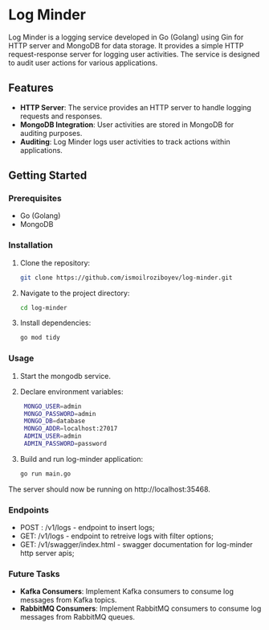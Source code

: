 # Log Minder

Log Minder is a logging service developed in Go (Golang) using Gin for HTTP server and MongoDB for data storage. It provides a simple HTTP request-response server for logging user activities. The service is designed to audit user actions for various applications.

## Features

- **HTTP Server**: The service provides an HTTP server to handle logging requests and responses.
- **MongoDB Integration**: User activities are stored in MongoDB for auditing purposes.
- **Auditing**: Log Minder logs user activities to track actions within applications.

## Getting Started

### Prerequisites

- Go (Golang)
- MongoDB

### Installation

1. Clone the repository:

   ```bash
   git clone https://github.com/ismoilroziboyev/log-minder.git

2. Navigate to the project directory:
   ```bash
   cd log-minder

3. Install dependencies:
   ```bash
   go mod tidy

### Usage

1. Start the mongodb service.

2. Declare environment variables:
   ```bash
    MONGO_USER=admin
    MONGO_PASSWORD=admin
    MONGO_DB=database
    MONGO_ADDR=localhost:27017
    ADMIN_USER=admin
    ADMIN_PASSWORD=password
   
3. Build and run log-minder application:
   ```bash
   go run main.go

The server should now be running on http://localhost:35468.

### Endpoints

* POST : /v1/logs - endpoint to insert logs;
* GET: /v1/logs - endpoint to retreive logs with filter options;
* GET: /v1/swagger/index.html - swagger documentation for log-minder http server apis; 

### Future Tasks

* **Kafka Consumers**: Implement Kafka consumers to consume log messages from Kafka topics.
* **RabbitMQ Consumers**: Implement RabbitMQ consumers to consume log messages from RabbitMQ queues.

